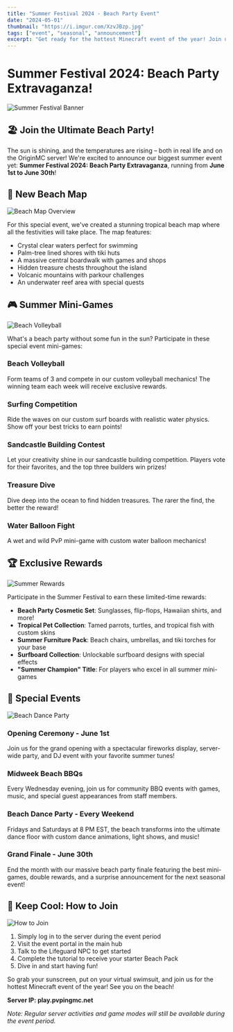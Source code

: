 ```yaml
---
title: "Summer Festival 2024 - Beach Party Event"
date: "2024-05-01"
thumbnail: "https://i.imgur.com/XzvJBzp.jpg"
tags: ["event", "seasonal", "announcement"]
excerpt: "Get ready for the hottest Minecraft event of the year! Join us for our Summer Festival with unique mini-games, prizes, and a special beach map."
---
```


# Summer Festival 2024: Beach Party Extravaganza!

![Summer Festival Banner](https://i.imgur.com/XzvJBzp.jpg)

## 🏖️ Join the Ultimate Beach Party!

The sun is shining, and the temperatures are rising – both in real life and on the OriginMC server! We're excited to announce our biggest summer event yet: **Summer Festival 2024: Beach Party Extravaganza**, running from **June 1st to June 30th**!

## 🌴 New Beach Map

![Beach Map Overview](https://i.imgur.com/oXDwxeL.jpg)

For this special event, we've created a stunning tropical beach map where all the festivities will take place. The map features:

- Crystal clear waters perfect for swimming
- Palm-tree lined shores with tiki huts
- A massive central boardwalk with games and shops
- Hidden treasure chests throughout the island
- Volcanic mountains with parkour challenges
- An underwater reef area with special quests

## 🎮 Summer Mini-Games

![Beach Volleyball](https://i.imgur.com/v3YhRXu.jpg)

What's a beach party without some fun in the sun? Participate in these special event mini-games:

### Beach Volleyball
Form teams of 3 and compete in our custom volleyball mechanics! The winning team each week will receive exclusive rewards.

### Surfing Competition
Ride the waves on our custom surf boards with realistic water physics. Show off your best tricks to earn points!

### Sandcastle Building Contest
Let your creativity shine in our sandcastle building competition. Players vote for their favorites, and the top three builders win prizes!

### Treasure Dive
Dive deep into the ocean to find hidden treasures. The rarer the find, the better the reward!

### Water Balloon Fight
A wet and wild PvP mini-game with custom water balloon mechanics!

## 🏆 Exclusive Rewards

![Summer Rewards](https://i.imgur.com/9gPHDGy.jpg)

Participate in the Summer Festival to earn these limited-time rewards:

- **Beach Party Cosmetic Set**: Sunglasses, flip-flops, Hawaiian shirts, and more!
- **Tropical Pet Collection**: Tamed parrots, turtles, and tropical fish with custom skins
- **Summer Furniture Pack**: Beach chairs, umbrellas, and tiki torches for your base
- **Surfboard Collection**: Unlockable surfboard designs with special effects
- **"Summer Champion" Title**: For players who excel in all summer mini-games

## 🎵 Special Events

![Beach Dance Party](https://i.imgur.com/Uc8IzF2.jpg)

### Opening Ceremony - June 1st
Join us for the grand opening with a spectacular fireworks display, server-wide party, and DJ event with your favorite summer tunes!

### Midweek Beach BBQs
Every Wednesday evening, join us for community BBQ events with games, music, and special guest appearances from staff members.

### Beach Dance Party - Every Weekend
Fridays and Saturdays at 8 PM EST, the beach transforms into the ultimate dance floor with custom dance animations, light shows, and music!

### Grand Finale - June 30th
End the month with our massive beach party finale featuring the best mini-games, double rewards, and a surprise announcement for the next seasonal event!

## 🧊 Keep Cool: How to Join

![How to Join](https://i.imgur.com/RjLt6BS.jpg)

1. Simply log in to the server during the event period
2. Visit the event portal in the main hub
3. Talk to the Lifeguard NPC to get started
4. Complete the tutorial to receive your starter Beach Pack
5. Dive in and start having fun!

So grab your sunscreen, put on your virtual swimsuit, and join us for the hottest Minecraft event of the year! See you on the beach!

**Server IP: play.pvpingmc.net**

*Note: Regular server activities and game modes will still be available during the event period.* 